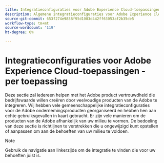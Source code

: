 ```yaml
---
title: Integratieconfiguraties voor Adobe Experience Cloud-toepassingen - per product
description: Algemene integratieconfiguraties voor Adobe Experience Cloud-toepassingen geordend op product.
source-git-commit: 653f274e9838f95d1003d442ff63053af2b35de5
workflow-type: tm+mt
source-wordcount: '119'
ht-degree: 0%

---
```



# Integratieconfiguraties voor Adobe Experience Cloud-toepassingen - per toepassing

Deze sectie zal iedereen helpen met het Adobe product vertrouwdheid die bedrijfswaarde willen creëren door veelvoudige producten van de Adobe te integreren.  Wij hebben vele gemeenschappelijke integratieconfiguraties voor de Adobe ondernemingsproducten georganiseerd en hebben hen aan echte gebruiksgevallen in kaart gebracht.  Er zijn vele manieren om de producten van de Adobe afhankelijk van uw milieu te vormen.  De bedoeling van deze sectie is richtlijnen te verstrekken die u ongewijzigd kunt opstellen of aanpassen om aan de behoeften van uw milieu te voldoen.

>[!NOTE]
>
>Gebruik de navigatie aan linkerzijde om de integratie te vinden die voor uw behoeften juist is.
